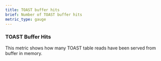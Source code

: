 ```yaml
---
title: TOAST buffer hits
brief: Number of TOAST buffer hits
metric_type: gauge
---
```


### TOAST Buffer Hits

This metric shows how many TOAST table reads have been served from buffer in memory.
